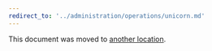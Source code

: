 ```yaml
---
redirect_to: '../administration/operations/unicorn.md'
---
```


This document was moved to [another location](../administration/operations/unicorn.md).

<!-- This redirect file can be deleted after February 1, 2021. -->
<!-- Before deletion, see: https://docs.gitlab.com/ee/development/documentation/#move-or-rename-a-page -->
